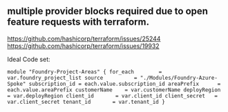 ## multiple provider blocks required due to open feature requests with terraform. 
https://github.com/hashicorp/terraform/issues/25244
https://github.com/hashicorp/terraform/issues/19932

Ideal Code set:

`module "Foundry-Project-Areas" {
  for_each        = var.foundry_project_list
  source          = "./Modules/Foundry-Azure-Spoke"
  subscription_id = each.value.subscription_id
  areaPrefix      = each.value.areaPrefix
  customerName    = var.customerName
  deployRegion    = var.deployRegion
  client_id       = var.client_id
  client_secret   = var.client_secret
  tenant_id       = var.tenant_id
}`